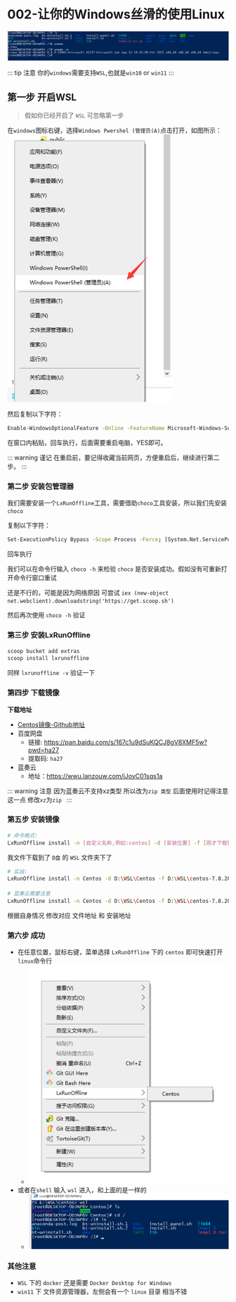 
# 002-让你的Windows丝滑的使用Linux


![](./00.png)


::: tip 注意
你的`windows`需要支持`WSL`,也就是`win10` or `win11`
:::
## 第一步 开启WSL

> 假如你已经开启了 `WSL` 可忽略第一步

在`windows`图标右键，选择`Windows Pwershel (管理员(A)`点击打开，如图所示：
![](./01.png)

然后复制以下字符：
```bash
Enable-WindowsOptionalFeature -Online -FeatureName Microsoft-Windows-Subsystem-Linux
```
在窗口内粘贴，回车执行，后面需要重启电脑，YES即可。

::: warning 谨记
在重启前，要记得收藏当前网页，方便重启后，继续进行第二步。
:::


### 第二步 安装包管理器

我们需要安装一个`LxRunOffline`工具，需要借助`choco`工具安装，所以我们先安装`choco`

复制以下字符：
```bash
Set-ExecutionPolicy Bypass -Scope Process -Force; [System.Net.ServicePointManager]::SecurityProtocol = [System.Net.ServicePointManager]::SecurityProtocol -bor 3072; iex ((New-Object System.Net.WebClient).DownloadString('https://chocolatey.org/install.ps1'))
```
回车执行

我们可以在命令行输入 `choco -h` 来检验 `choco` 是否安装成功。假如没有可重新打开命令行窗口重试

还是不行的，可能是因为网络原因 可尝试 `iex (new-object net.webclient).downloadstring('https://get.scoop.sh')`

然后再次使用 `choco -h` 验证

### 第三步 安装LxRunOffline

```bash
scoop bucket add extras
scoop install lxrunoffline
```

同样 `lxrunoffline -v` 验证一下


### 第四步 下载镜像

**下载地址**
- [Centos镜像-Github地址](https://github.com/CentOS/sig-cloud-instance-images/blob/CentOS-7.8.2003-x86_64/docker/centos-7.8.2003-x86_64-docker.tar.xz)
- 百度网盘 
  - 链接: https://pan.baidu.com/s/167c1u9dSuKQCJ8gV8XMF5w?pwd=ha27 
  - 提取码: `ha27`
- 蓝奏云 
  - 地址：https://wwu.lanzouw.com/iJoyC01sqs1a

::: warning 注意
因为蓝奏云不支持xz类型 所以改为`zip 类型` 后面使用时记得注意这一点 修改`xz`为`zip `
:::


### 第五步 安装镜像


```bash
# 命令格式:
LxRunOffline install -n [自定义名称,例如:centos] -d [安装位置] -f [刚才下载镜像文件的位置] -s
```

我文件下载到了 `D盘` 的 `WSL` 文件夹下了

```bash
# 实战:
LxRunOffline install -n Centos -d D:\WSL\Centos -f D:\WSL\centos-7.8.2003-x86_64-docker.tar.xz -s

# 蓝奏云需要注意
LxRunOffline install -n Centos -d D:\WSL\Centos -f D:\WSL\centos-7.8.2003-x86_64-docker.tar.zip -s

```

根据自身情况 修改对应 文件地址 和 安装地址

### 第六步 成功

- 在任意位置，鼠标右键，菜单选择 `LxRunOffline` 下的 `centos` 即可快速打开`linux`命令行
  - ![](./02.png)
- 或者在`shell` 输入 `wsl` 进入，和上面的是一样的
  - ![](./03.png)



### 其他注意

- `WSL` 下的 `docker` 还是需要 `Docker Desktop for Windows`
- `win11` 下 文件资源管理器，左侧会有一个 `linux` 目录 相当不错